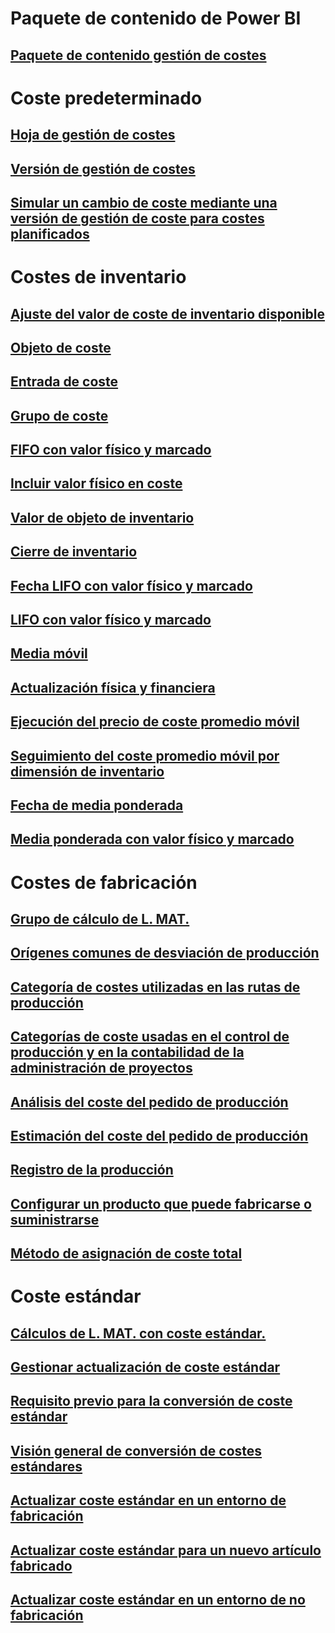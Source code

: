 # Paquete de contenido de Power BI
## [Paquete de contenido gestión de costes](/dynamics365/operations/dev-itpro/analytics/cost-management-content-pack?toc=/dynamics365/operations/supply-chain/toc.json)
# Coste predeterminado
## [Hoja de gestión de costes](costing-sheets.md)
## [Versión de gestión de costes](costing-versions.md)
## [Simular un cambio de coste mediante una versión de gestión de coste para costes planificados](simulate-cost-changes-costing-version-planned-costs.md)
# Costes de inventario
## [Ajuste del valor de coste de inventario disponible](adjust-hand-inventory-cost-values.md)
## [Objeto de coste](cost-object.md)
## [Entrada de coste](cost-entries.md)
## [Grupo de coste](cost-groups.md)
## [FIFO con valor físico y marcado](fifo-physical-value-marking.md)
## [Incluir valor físico en coste](include-physical-value.md)
## [Valor de objeto de inventario](physical-quantity.md)
## [Cierre de inventario](inventory-close.md)
## [Fecha LIFO con valor físico y marcado](lifo-date-physical-value-marking.md)
## [LIFO con valor físico y marcado](lifo-physical-value-marking.md)
## [Media móvil](moving-average.md)
## [Actualización física y financiera](physical-financial-updates.md)
## [Ejecución del precio de coste promedio móvil](running-average-cost-price.md)
## [Seguimiento del coste promedio móvil por dimensión de inventario](track-running-average-cost-per-inventory-dimension.md)
## [Fecha de media ponderada](weighted-average-date.md)
## [Media ponderada con valor físico y marcado](weighted-average-physical-value-marking.md)
# Costes de fabricación
## [Grupo de cálculo de L. MAT.](bom-calculation-groups.md)
## [Orígenes comunes de desviación de producción](common-sources-of-production-variances.md)
## [Categoría de costes utilizadas en las rutas de producción](cost-categories-used-production-routings.md)
## [Categorías de coste usadas en el control de producción y en la contabilidad de la administración de proyectos](cost-categories-used-production-control-project-management-accounting.md)
## [Análisis del coste del pedido de producción](production-order-cost-analysis.md)
## [Estimación del coste del pedido de producción](production-order-cost-estimation.md)
## [Registro de la producción](production-posting.md)
## [Configurar un producto que puede fabricarse o suministrarse](manufactured-items-treated-as-purchased-items.md)
## [Método de asignación de coste total](methodology-total-cost-allocation.md)
# Coste estándar
## [Cálculos de L. MAT. con coste estándar.](information-used-bom-calculations-standard-costs.md)
## [Gestionar actualización de coste estándar](manage-standard-cost-updates.md)
## [Requisito previo para la conversión de coste estándar](prerequisites-standard-cost-conversion.md)
## [Visión general de conversión de costes estándares](standard-cost-conversion-overview.md)
## [Actualizar coste estándar en un entorno de fabricación](update-standard-costs-manufacturing-environment.md)
## [Actualizar coste estándar para un nuevo artículo fabricado](update-standard-costs-new-manufactured-item.md)
## [Actualizar coste estándar en un entorno de no fabricación](update-standard-costs-non-manufacturing-environment.md)


